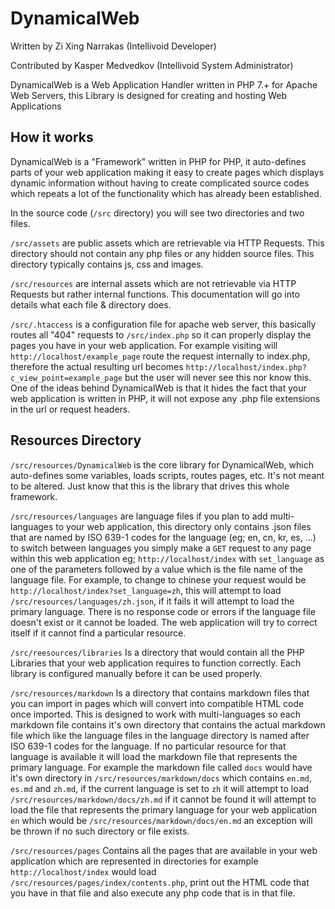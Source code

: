 # DynamicalWeb
Written by Zi Xing Narrakas (Intellivoid Developer)

Contributed by Kasper Medvedkov (Intellivoid System Administrator) 

DynamicalWeb is a Web Application Handler written in PHP 7.+
for Apache Web Servers, this Library is designed for
creating and hosting Web Applications

## How it works
DynamicalWeb is a "Framework" written in PHP for PHP, it auto-defines
parts of your web application making it easy to create pages which
displays dynamic information without having to create complicated
source codes which repeats a lot of the functionality which has already
been established.

In the source code (`/src` directory) you will see two directories
and two files.

`/src/assets` are public assets which are retrievable via HTTP Requests.
This directory should not contain any php files or any hidden source
files. This directory typically contains js, css and images.

`/src/resources` are internal assets which are not retrievable via
HTTP Requests but rather internal functions. This documentation
will go into details what each file & directory does.

`/src/.htaccess` is a configuration file for apache web server, this
basically routes all "404" requests to `/src/index.php` so it 
can properly display the pages you have in your web application.
For example visiting will `http://localhost/example_page` route
the request internally to index.php, therefore the actual resulting
url becomes `http://localhost/index.php?c_view_point=example_page`
but the user will never see this nor know this. One of the ideas
behind DynamicalWeb is that it hides the fact that your web
application is written in PHP, it will not expose any .php file
extensions in the url or request headers.

## Resources Directory

`/src/resources/DynamicalWeb` is the core library for DynamicalWeb,
which auto-defines some variables, loads scripts, routes pages, etc.
It's not meant to be altered. Just know that this is the library
that drives this whole framework.

`/src/resources/languages` are language files if you plan to add
multi-languages to your web application, this directory only contains
.json files that are named by ISO 639-1 codes for the language
(eg; en, cn, kr, es, ...) to switch between languages you simply
make a `GET` request to any page within this web application
eg; `http://localhost/index` with `set_language` as one of the
parameters followed by a value which is the file name of the language
file. For example, to change to chinese your request would be
`http://localhost/index?set_language=zh`, this will attempt to load
`/src/resources/languages/zh.json`, if it fails it will attempt to load
the primary language. There is no response code or errors if the
language file doesn't exist or it cannot be loaded. The web application
will try to correct itself if it cannot find a particular resource.

`/src/reesources/libraries` Is a directory that would contain all the
PHP Libraries that your web application requires to function correctly.
Each library is configured manually before it can be used properly.

`/src/resources/markdown` Is a directory that contains markdown files
that you can import in pages which will convert into compatible 
HTML code once imported. This is designed to work with multi-languages
so each markdown file contains it's own directory that contains the
actual markdown file which like the language files in the language
directory is named after ISO 639-1 codes for the language. If
no particular resource for that language is available it will
load the markdown file that represents the primary language. For example
the markdown file called `docs` would have it's own directory in
`/src/resources/markdown/docs` which contains `en.md`, `es.md` and
`zh.md`, if the current language is set to `zh` it will
attempt to load `/src/resources/markdown/docs/zh.md` if it cannot
be found it will attempt to load the file that represents the primary
language for your web application `en` which would be
`/src/resources/markdown/docs/en.md` an exception will be thrown if no 
such directory or file exists.

`/src/resources/pages` Contains all the pages that are available in
your web application which are represented in directories for example
`http://localhost/index` would load
`/src/resources/pages/index/contents.php`, print out the HTML code
that you have in that file and also execute any php code that is
in that file.
